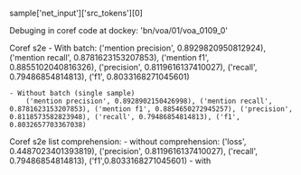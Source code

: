 sample['net_input']['src_tokens'][0]

Debuging in coref code at dockey: 'bn/voa/01/voa_0109_0'


Coref s2e
    - With batch:
        ('mention precision', 0.8929820950812924), ('mention recall', 0.8781623153207853), ('mention f1', 0.8855102040816326), ('precision', 0.8119616137410027), ('recall', 0.79486854814813), ('f1', 0.8033168271045601)

    - Without batch (single sample)
        ('mention precision', 0.8928902150426998), ('mention recall', 0.8781623153207853), ('mention f1', 0.8854650272945257), ('precision', 0.8118573582823948), ('recall', 0.79486854814813), ('f1', 0.8032657703367038)

Coref s2e list comprehension:
    - without comprehension:
        ('loss', 0.4487023401393819), ('precision', 0.8119616137410027), ('recall', 0.79486854814813), ('f1',0.8033168271045601)
    - with
